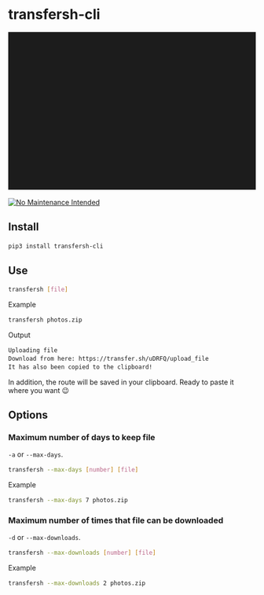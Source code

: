# transfersh-cli

![Demo](media/demo.svg)

[![No Maintenance Intended](http://unmaintained.tech/badge.svg)](http://unmaintained.tech/)

## Install

``` bash
pip3 install transfersh-cli
```

## Use

``` bash
transfersh [file]
```

Example

``` bash
transfersh photos.zip
```

Output

``` bash
Uploading file
Download from here: https://transfer.sh/uDRFQ/upload_file
It has also been copied to the clipboard!
```

In addition, the route will be saved in your clipboard. Ready to paste it where you want :wink:

## Options

### Maximum number of days to keep file

`-a` or `--max-days`.

``` bash
transfersh --max-days [number] [file]
```

Example

``` bash
transfersh --max-days 7 photos.zip
```

### Maximum number of times that file can be downloaded

`-d` or `--max-downloads`.

``` bash
transfersh --max-downloads [number] [file]
```

Example

``` bash
transfersh --max-downloads 2 photos.zip
```
